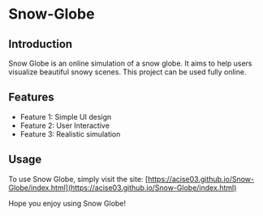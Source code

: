 # Snow-Globe

## Introduction
Snow Globe is an online simulation of a snow globe. It aims to help users visualize beautiful snowy scenes. This project can be used fully online.

## Features
- Feature 1: Simple UI design
- Feature 2: User Interactive
- Feature 3: Realistic simulation

## Usage
To use Snow Globe, simply visit the site: [https://acise03.github.io/Snow-Globe/index.html](https://acise03.github.io/Snow-Globe/index.html)

Hope you enjoy using Snow Globe!
